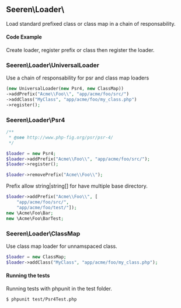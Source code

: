 ## Seeren\Loader\

Load standard prefixed class or class map in a chain of responsability.

#### Code Example

Create loader, register prefix or class then register the loader.

### Seeren\Loader\UniversalLoader

Use a chain of responsability for psr and class map loaders

```php
(new UniversalLoader(new Psr4, new ClassMap))
->addPrefix("Acme\\Foo\\", "app/acme/foo/src/")
->addClass("MyClass", "app/acme/foo/my_class.php")
->register();
```

### Seeren\Loader\Psr4

```php
/**
 * @see http://www.php-fig.org/psr/psr-4/
 */

$loader = new Psr4;
$loader->addPrefix("Acme\\Foo\\", "app/acme/foo/src/");
$loader->register();
```
```php
$loader->removePrefix("Acme\\Foo\\");
```

Prefix allow string|string[] for have multiple base directory.

```php
$loader->addPrefix("Acme\\Foo\\", [
    "app/acme/foo/src/",
    "app/acme/foo/test/"]);
new \Acme\Foo\Bar;
new \Acme\Foo\BarTest;
```

### Seeren\Loader\ClassMap

Use class map loader for unnamspaced class.

```php
$loader = new ClassMap;
$loader->addClass("MyClass", "app/acme/foo/my_class.php");
```

#### Running the tests

Running tests with phpunit in the test folder.

```
$ phpunit test/Psr4Test.php
```